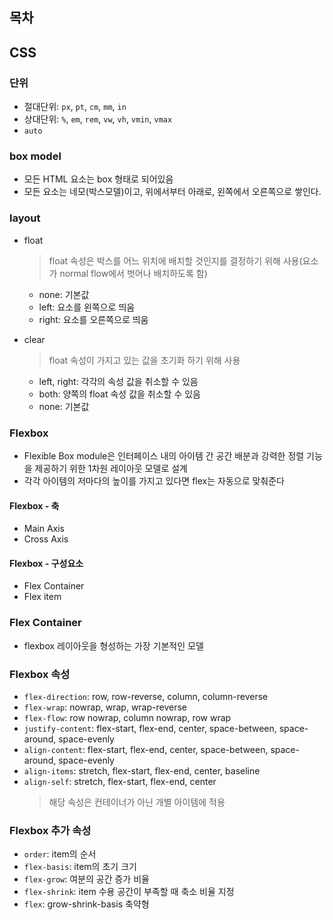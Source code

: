 ## 목차

## CSS

### 단위

- 절대단위: `px`, `pt`, `cm`, `mm`, `in`
- 상대단위: `%`, `em`, `rem`, `vw`, `vh`, `vmin`, `vmax`
- `auto`

### box model

- 모든 HTML 요소는 box 형태로 되어있음
- 모든 요소는 네모(박스모델)이고, 위에서부터 아래로, 왼쪽에서 오른쪽으로 쌓인다.

### layout

- float
    > float 속성은 박스를 어느 위치에 배치할 것인지를 결정하기 위해 사용(요소가 normal flow에서 벗어나 배치하도록 함)
    - none: 기본값
    - left: 요소를 왼쪽으로 띄움
    - right: 요소를 오른쪽으로 띄움

- clear
    > float 속성이 가지고 있는 값을 초기화 하기 위해 사용
    - left, right: 각각의 속성 값을 취소할 수 있음
    - both: 양쪽의 float 속성 값을 취소할 수 있음
    - none: 기본값

### Flexbox

- Flexible Box module은 인터페이스 내의 아이템 간 공간 배분과 강력한 정렬 기능을 제공하기 위한 1차원 레이아웃 모델로 설계
- 각각 아이템의 저마다의 높이를 가지고 있다면 flex는 자동으로 맞춰준다

#### Flexbox - 축

- Main Axis
- Cross Axis

#### Flexbox - 구성요소

- Flex Container
- Flex item

### Flex Container

- flexbox 레이아웃을 형성하는 가장 기본적인 모델

### Flexbox 속성

- `flex-direction`: row, row-reverse, column, column-reverse
- `flex-wrap`: nowrap, wrap, wrap-reverse
- `flex-flow`: row nowrap, column nowrap, row wrap
- `justify-content`: flex-start, flex-end, center, space-between, space-around, space-evenly
- `align-content`: flex-start, flex-end, center, space-between, space-around, space-evenly
- `align-items`: stretch, flex-start, flex-end, center, baseline
- `align-self`: stretch, flex-start, flex-end, center
    > 해당 속성은 컨테이너가 아닌 개별 아이템에 적용

### Flexbox 추가 속성

- `order`: item의 순서
- `flex-basis`: item의 초기 크기
- `flex-grow`: 여분의 공간 증가 비율
- `flex-shrink`: item 수용 공간이 부족할 때 축소 비율 지정
- `flex`: grow-shrink-basis 축약형
